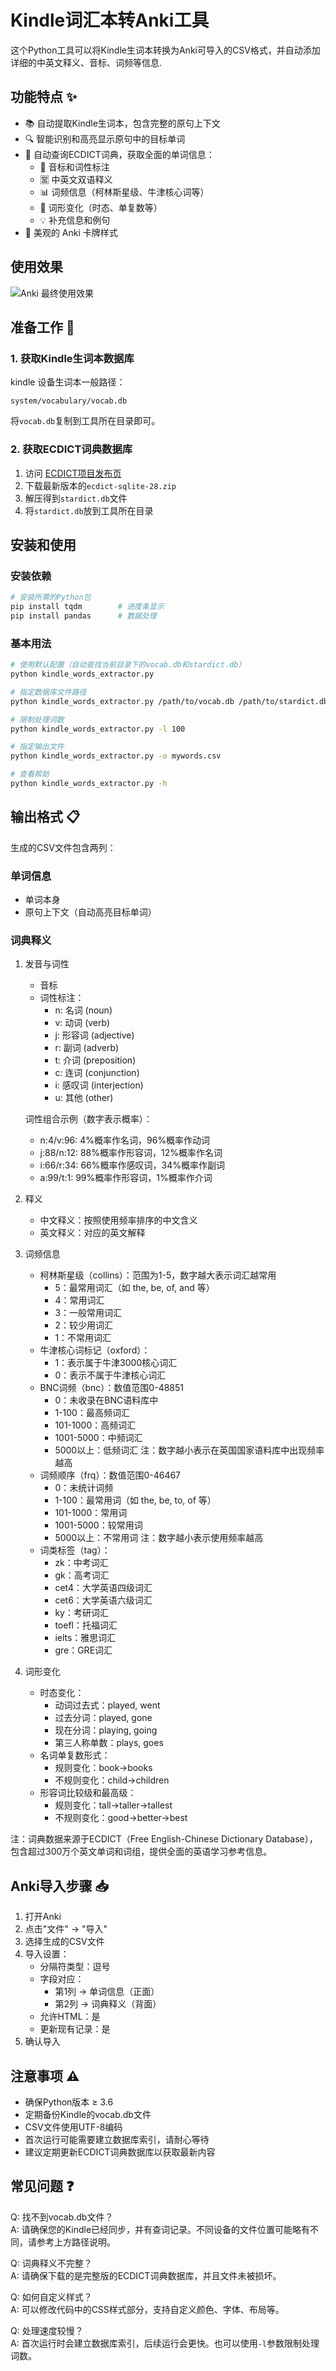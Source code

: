 # Kindle词汇本转Anki工具

这个Python工具可以将Kindle生词本转换为Anki可导入的CSV格式，并自动添加详细的中英文释义、音标、词频等信息.

## 功能特点 ✨

- 📚 自动提取Kindle生词本，包含完整的原句上下文
- 🔍 智能识别和高亮显示原句中的目标单词
- 📖 自动查询ECDICT词典，获取全面的单词信息：
  - 📝 音标和词性标注
  - 🈺 中英文双语释义
  - 📊 词频信息（柯林斯星级、牛津核心词等）
  - 🔄 词形变化（时态、单复数等）
  - 💡 补充信息和例句
- 🎨 美观的 Anki 卡牌样式

## 使用效果
![Anki 最终使用效果](./image/image.png)
## 准备工作 📝

### 1. 获取Kindle生词本数据库

kindle 设备生词本一般路径：
```
system/vocabulary/vocab.db
```

将`vocab.db`复制到工具所在目录即可。

### 2. 获取ECDICT词典数据库

1. 访问 [ECDICT项目发布页](https://github.com/skywind3000/ECDICT/releases)
2. 下载最新版本的`ecdict-sqlite-28.zip`
3. 解压得到`stardict.db`文件
4. 将`stardict.db`放到工具所在目录

## 安装和使用

### 安装依赖
```bash
# 安装所需的Python包
pip install tqdm        # 进度条显示
pip install pandas      # 数据处理
```


### 基本用法
```bash
# 使用默认配置（自动查找当前目录下的vocab.db和stardict.db）
python kindle_words_extractor.py

# 指定数据库文件路径
python kindle_words_extractor.py /path/to/vocab.db /path/to/stardict.db

# 限制处理词数
python kindle_words_extractor.py -l 100

# 指定输出文件
python kindle_words_extractor.py -o mywords.csv

# 查看帮助
python kindle_words_extractor.py -h
```

## 输出格式 📋

生成的CSV文件包含两列：

### 单词信息
- 单词本身
- 原句上下文（自动高亮目标单词）

### 词典释义
1. 发音与词性
   - 音标
   - 词性标注：
     * n: 名词 (noun)
     * v: 动词 (verb)
     * j: 形容词 (adjective)
     * r: 副词 (adverb)
     * t: 介词 (preposition)
     * c: 连词 (conjunction)
     * i: 感叹词 (interjection)
     * u: 其他 (other)
     
   词性组合示例（数字表示概率）：
     * n:4/v:96: 4%概率作名词，96%概率作动词
     * j:88/n:12: 88%概率作形容词，12%概率作名词
     * i:66/r:34: 66%概率作感叹词，34%概率作副词
     * a:99/t:1: 99%概率作形容词，1%概率作介词

2. 释义
   - 中文释义：按照使用频率排序的中文含义
   - 英文释义：对应的英文解释
   
3. 词频信息
   - 柯林斯星级（collins）：范围为1-5，数字越大表示词汇越常用
     * 5：最常用词汇（如 the, be, of, and 等）
     * 4：常用词汇
     * 3：一般常用词汇
     * 2：较少用词汇
     * 1：不常用词汇
   - 牛津核心词标记（oxford）：
     * 1：表示属于牛津3000核心词汇
     * 0：表示不属于牛津核心词汇
   - BNC词频（bnc）：数值范围0-48851
     * 0：未收录在BNC语料库中
     * 1-100：最高频词汇
     * 101-1000：高频词汇
     * 1001-5000：中频词汇
     * 5000以上：低频词汇
     注：数字越小表示在英国国家语料库中出现频率越高
   - 词频顺序（frq）：数值范围0-46467
     * 0：未统计词频
     * 1-100：最常用词（如 the, be, to, of 等）
     * 101-1000：常用词
     * 1001-5000：较常用词
     * 5000以上：不常用词
     注：数字越小表示使用频率越高
   - 词类标签（tag）：
     * zk：中考词汇
     * gk：高考词汇
     * cet4：大学英语四级词汇
     * cet6：大学英语六级词汇
     * ky：考研词汇
     * toefl：托福词汇
     * ielts：雅思词汇
     * gre：GRE词汇

4. 词形变化
   - 时态变化：
     * 动词过去式：played, went
     * 过去分词：played, gone
     * 现在分词：playing, going
     * 第三人称单数：plays, goes
   - 名词单复数形式：
     * 规则变化：book→books
     * 不规则变化：child→children
   - 形容词比较级和最高级：
     * 规则变化：tall→taller→tallest
     * 不规则变化：good→better→best



注：词典数据来源于ECDICT（Free English-Chinese Dictionary Database），包含超过300万个英文单词和词组，提供全面的英语学习参考信息。

## Anki导入步骤 📥

1. 打开Anki
2. 点击"文件" → "导入"
3. 选择生成的CSV文件
4. 导入设置：
   - 分隔符类型：逗号
   - 字段对应：
     - 第1列 → 单词信息（正面）
     - 第2列 → 词典释义（背面）
   - 允许HTML：是
   - 更新现有记录：是
5. 确认导入

## 注意事项 ⚠️

- 确保Python版本 ≥ 3.6
- 定期备份Kindle的vocab.db文件
- CSV文件使用UTF-8编码
- 首次运行可能需要建立数据库索引，请耐心等待
- 建议定期更新ECDICT词典数据库以获取最新内容

## 常见问题 ❓

Q: 找不到vocab.db文件？  
A: 请确保您的Kindle已经同步，并有查词记录。不同设备的文件位置可能略有不同，请参考上方路径说明。

Q: 词典释义不完整？  
A: 请确保下载的是完整版的ECDICT词典数据库，并且文件未被损坏。

Q: 如何自定义样式？  
A: 可以修改代码中的CSS样式部分，支持自定义颜色、字体、布局等。

Q: 处理速度较慢？  
A: 首次运行时会建立数据库索引，后续运行会更快。也可以使用`-l`参数限制处理词数。


